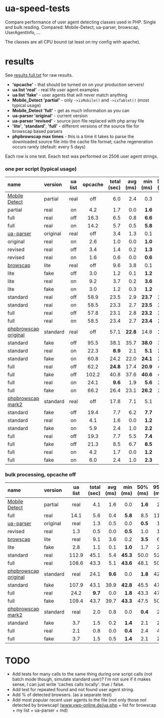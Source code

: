 ua-speed-tests
==============

Compare performance of user agent detecting classes used in PHP. Single and bulk reading. Compared: Mobile-Detect, ua-parser, browscap, UserAgentInfo, ...

The classes are all CPU bound (at least on my config with apache).

results
=======

See [results.full.txt](results.full.txt) for raw results.

- **'opcache'** - that should be turned on on your production servers!
- **ua list 'real'** - real life user agent examples
- **ua list 'fake'** - user agents that will never match anything
- **Mobile_Detect 'partial'** - only `->isMobile()` and `->isTablet()` (most typical usage)
- **Mobile_Detect 'full'** - get as much information as you can
- **ua-parser 'original'** - current version
- **ua-parser 'revised'** - source json file replaced with php array file
- **'lite'**, **'standard'**, **'full'** - different versions of the source file for browscap based parsers
- **phpbrowscap max times** - this is a time it takes to parse the downloaded source file into the cache file format;
  cache regeneration occurs rarely (default: every 5 days)

Each row is one test. Eeach test was performed on 2506 user agent strings.

### one per script (typical usage)
name | version | ua list | opcache | total (sec) | avg (ms) | min (ms) | 50% (ms) | 95% (ms) | 99% (ms) | max (ms)
:--- | :--- | :---: | :---: | ---: | ---: | ---: | ---: | ---: | ---: | ---:
[Mobile Detect](https://github.com/serbanghita/Mobile-Detect) | partial | real | off | 6.0 | 2.4 | 0.3 | **2.3** | 3.6 | 4.7 | 5.9
 | partial | real | on | 4.2 | 1.7 | 0.0 | **1.6** | 3.0 | 4.1 | 7.6
 | full | real | off | 16.3 | 6.5 | 0.8 | **6.6** | 9.3 | 12.6 | 16.9
 | full | real | on | 14.2 | 5.7 | 0.5 | **5.8** | 8.5 | 12.0 | 14.4
[ua-parser](https://github.com/tobie/ua-parser) | original | real | off | 3.4 | 1.3 | 0.1 | **1.3** | 2.0 | 2.3 | 11.9
 | original | real | on | 2.6 | 1.0 | 0.0 | **1.0** | 1.7 | 2.0 | 2.5
 | revised | real | off | 3.4 | 1.4 | 0.2 | **1.3** | 2.0 | 2.4 | 3.1
 | revised | real | on | 1.6 | 0.6 | 0.0 | **0.6** | 1.1 | 1.5 | 2.2
[browscap](http://www.php.net/get_browser) | lite | real | off | 9.6 | 3.8 | 0.1 | **3.7** | 7.0 | 9.0 | 27.9
 | lite | fake | off | 3.0 | 1.2 | 0.1 | **1.2** | 1.8 | 2.0 | 2.6
 | lite | real | on | 9.2 | 3.7 | 0.2 | **3.6** | 6.8 | 8.2 | 14.2
 | lite | fake | on | 3.0 | 1.2 | 0.3 | **1.2** | 1.8 | 2.0 | 3.4
 | standard | real | off | 58.9 | 23.5 | 2.9 | **23.7** | 28.0 | 30.3 | 37.7
 | standard | real | on | 58.5 | 23.3 | 2.7 | **23.5** | 28.1 | 29.5 | 36.8
 | full | real | off | 57.8 | 23.1 | 2.8 | **23.2** | 27.8 | 29.3 | 35.8
 | full | real | on | 58.5 | 23.4 | 2.7 | **23.4** | 28.4 | 30.6 | 35.2
[phpbrowscap original](https://github.com/GaretJax/phpbrowscap) | standard | real | off | 57.1 | **22.8** | 14.8 | **18.9** | 40.5 | 44.1 | _251.5_
 | standard | fake | off | 95.5 | 38.1 | 35.7 | **38.0** | 39.9 | 41.4 | 46.0
 | standard | real | on | 22.3 | **8.9** | 2.1 | **5.1** | 24.7 | 28.7 | _262.1_
 | standard | fake | on | 60.8 | 24.2 | 22.0 | **24.1** | 25.7 | 26.7 | 30.1
 | full | real | off | 62.2 | **24.8** | 17.4 | **20.9** | 41.4 | 46.2 | _296.2_
 | full | fake | off | 102.2 | 40.8 | 37.6 | **40.6** | 43.3 | 45.0 | 55.9
 | full | real | on | 24.1 | **9.6** | 1.9 | **5.6** | 26.6 | 30.6 | _293.2_
 | full | fake | on | 66.2 | 26.4 | 23.1 | **26.2** | 28.7 | 30.2 | 33.5
[phpbrowscap mark2](https://github.com/quentin389/phpbrowscap-mark2) | standard | real | off | 17.8 | 7.1 | 5.1 | **6.8** | 8.8 | 11.6 | _278.3_
 | standard | fake | off | 19.4 | 7.7 | 6.2 | **7.7** | 8.4 | 8.8 | 11.0
 | standard | real | on | 4.1 | 1.6 | 0.0 | **1.2** | 3.5 | 5.7 | _281.2_
 | standard | fake | on | 5.9 | 2.4 | 1.0 | **2.2** | 3.1 | 3.5 | 23.7
 | full | real | off | 19.3 | 7.7 | 5.5 | **7.4** | 9.7 | 11.8 | _305.4_
 | full | fake | off | 21.3 | 8.5 | 6.7 | **8.5** | 9.4 | 9.9 | 37.5
 | full | real | on | 4.2 | 1.7 | 0.0 | **1.2** | 3.6 | 5.8 | _312.0_
 | full | fake | on | 6.0 | 2.4 | 1.0 | **2.3** | 3.2 | 3.7 | 24.0

### bulk processing, opcache off
name | version | ua list | total (sec) | avg (ms) | min (ms) | 50% (ms) | 95% (ms) | 99% (ms) | max (ms)
:--- | :--- |:---: | ---: | ---: | ---: | ---: | ---: | ---: | ---:
[Mobile Detect](https://github.com/serbanghita/Mobile-Detect) | partial | real | 4.1 | 1.6 | 0.0 | **1.6** | 2.9 | 3.8 | 5.1
 | full | real | 14.1 | 5.6 | 0.4 | **5.8** | 8.5 | 11.9 | 15.0
[ua-parser](https://github.com/tobie/ua-parser) | original | real | 1.3 | 0.5 | 0.0 | **0.5** | 1.0 | 1.4 | 2.8
 | revised | real | 1.3 | 0.5 | 0.0 | **0.5** | 1.0 | 1.3 | 2.1
[browscap](http://www.php.net/get_browser) | lite | real | 9.1 | 3.6 | 0.2 | **3.5** | 6.7 | 7.8 | 12.5
 | lite | fake | 2.8 | 1.1 | 0.1 | **1.0** | 1.7 | 2.0 | 3.4
 | standard | real | 112.9 | 45.1 | 5.4 | **45.3** | 50.0 | 52.1 | 58.5
 | full | real | 108.6 | 43.3 | 5.1 | **43.6** | 48.1 | 50.4 | 60.9
[phpbrowscap original](https://github.com/GaretJax/phpbrowscap) | standard | real | 24.1 | **9.6** | 0.0 | **1.8** | 42.7 | 47.0 | _269.2_
 | standard | fake | 107.9 | 43.1 | 39.9 | **42.8** | 45.5 | 47.5 | 53.3
 | full | real | 24.2 | **9.7** | 0.0 | **1.8** | 43.3 | 47.4 | _285.2_
 | full | fake | 109.4 | 43.7 | 39.7 | **43.3** | 47.5 | 50.7 | 78.1
[phpbrowscap mark2](https://github.com/quentin389/phpbrowscap-mark2) | standard | real | 2.0 | 0.8 | 0.0 | **0.4** | 2.3 | 4.2 | _307.4_
 | standard | fake | 3.7 | 1.5 | 0.2 | **1.4** | 2.1 | 2.4 | 3.2
 | full | real | 2.1 | 0.8 | 0.0 | **0.4** | 2.4 | 4.4 | _328.8_
 | full | fake | 3.7 | 1.5 | 0.5 | **1.4** | 2.1 | 2.4 | 3.3

TODO
====

- Add tests for many calls to the same thing during one script calls (not batch mode though, simulate standard user)? I'm not sure if it makes sense, I can just write 'caches calls locally': true / false.
- Add test for repeated found and not found user agent string.
- Add % of detected browsers. (as a separate test)
- Add most popular recent user agents to the file (not only those not detected by browscap! (www.vwp-online.de/ua.php + list for browscap + my list + ua-parser + md)
